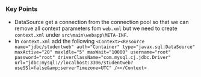 ### Key Points
- DataSource get a connection from the connection pool so that we can remove all context parameters fom `web.xml` but we need to create `context.xml` under `src\main\webapp\META-INF`.
- In `context.xml` add the following
	`<Context><Resource name="jdbc/studentweb" auth="Container" type="javax.sql.DataSource" maxActive="20" maxldle="5" maxWait="10000" username="root" password="root" driverClassName="com.mysql.cj.jdbc.Driver" url="jdbc:mysql://localhost:3306/studentweb?useSSl=false&amp;serverTimezone=UTC" /></Context>`
	
	